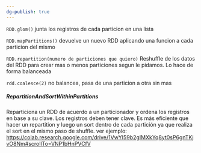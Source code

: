 ```yaml
---
dg-publish: true
---
```

`RDD.glom()` junta los registros de cada particion en una lista

`RDD.mapPartitions()` devuelve un nuevo RDD aplicando una funcion a cada particion del mismo

`RDD.repartition(numero de particiones que quiero)` Reshuffle de los datos del RDD para crear mas o menos particiones segun le pidamos. Lo hace de forma balanceada

`rdd.coalesce(2)` no balancea, pasa de una particion a otra sin mas

##### RepartitionAndSortWithinPartitions

Reparticiona un RDD de acuerdo a un particionador y ordena los registros en base a su clave.
Los registros deben tener clave.
Es más eficiente que hacer un repartition y luego un sort dentro de cada partición ya que realiza el sort en el mismo paso de shuffle.
ver ejemplo: https://colab.research.google.com/drive/1VwYI59b2gIMXkYq8yt0sP6gnTKjvO8Nm#scrollTo=VNP1bHnPVCfV